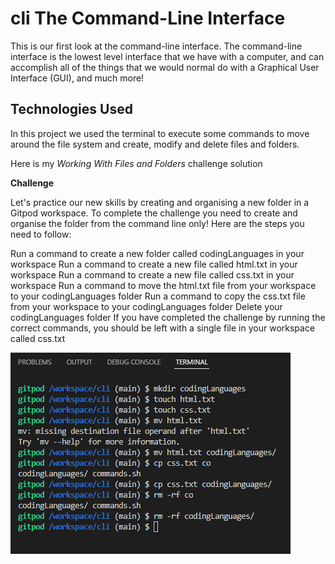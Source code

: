 # cli The Command-Line Interface

This is our first look at the command-line interface. The command-line interface is the lowest level interface that we have with a computer, and can accomplish all of the things that we would normal do with a Graphical User Interface (GUI), and much more!

## Technologies Used

In this project we used the terminal to execute some commands to move around the file system and create, modify and delete files and folders.

Here is my *Working With Files and Folders* challenge solution


**Challenge**

Let's practice our new skills by creating and organising a new folder in a Gitpod workspace. To complete the challenge you need to create and organise the folder from the command line only! Here are the steps you need to follow:

Run a command to create a new folder called codingLanguages in your workspace
Run a command to create a new file called html.txt in your workspace
Run a command to create a new file called css.txt in your workspace
Run a command to move the html.txt file from your workspace to your codingLanguages folder
Run a command to copy the css.txt file from your workspace to your codingLanguages folder
Delete your codingLanguages folder
If you have completed the challenge by running the correct commands, you should be left with a single file in your workspace called css.txt

<img src="https://raw.githubusercontent.com/annagabain/cli/main/Working%20With%20Files%20and%20Folders%20Challenge.png">
